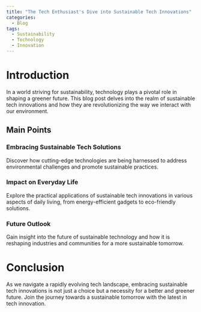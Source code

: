 ```yaml
---
title: "The Tech Enthusiast's Dive into Sustainable Tech Innovations"
categories:
  - Blog
tags:
  - Sustainability
  - Technology
  - Innovation
---
```


# Introduction
In a world striving for sustainability, technology plays a pivotal role in shaping a greener future. This blog post delves into the realm of sustainable tech innovations and how they are revolutionizing the way we interact with our environment.

## Main Points
### Embracing Sustainable Tech Solutions
Discover how cutting-edge technologies are being harnessed to address environmental challenges and promote sustainable practices.

### Impact on Everyday Life
Explore the practical applications of sustainable tech innovations in various aspects of daily living, from energy-efficient gadgets to eco-friendly solutions.

### Future Outlook
Gain insight into the future of sustainable technology and how it is reshaping industries and communities for a more sustainable tomorrow.

# Conclusion
As we navigate a rapidly evolving tech landscape, embracing sustainable tech innovations is not just a choice but a necessity for a better and greener future. Join the journey towards a sustainable tomorrow with the latest in tech innovation.